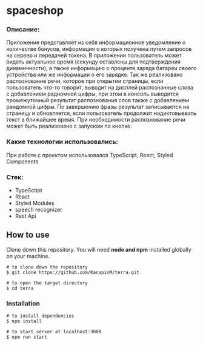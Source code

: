 # spaceshop

### Описание:

Приложение представляет из себя информационное уведомление о количестве бонусов, информация о которых получена путем запросов на сервер и передачей токена. В приложении пользователь может видеть актуальное время (секунду оставлены для подтверждения динамичности), а также информацию о проценте заряда батареи своего устройства или же информации о его зарядке.
Так же реализовано распознование речи, которое при открытии страницы, если пользователь что-то говорит, выводит на дисплей распознанные слова с добавлением радномной цифры, при этом в консоль выводится промежуточный результат распознования слов также с добавлением рандомной цифры. По завершению фразы результат записывается на страницу и обновляется, если пользователь продолжит надиктовыввать текст в ближайшее время.
При необходимости распознование речи может быть реализовано с запуском по кнопке.

### Какие технологии использовались:

При работе с проектом использовался TypeScript, React, Styled Components

### Cтек:

- TypeSctipt
- React
- Styled Modules
- speech recognizer
- Rest Api

## How to use

Clone down this repository. You will need **node and npm** installed globally on your machine.<br>

```
# to clone down the repository
$ git clone https://github.com/KanapinM/terra.git

# to open the target directory
$ cd terra
```

### Installation

```
# to install dependencies
$ npm install

# to start server at localhost:3000
$ npm run start

```
